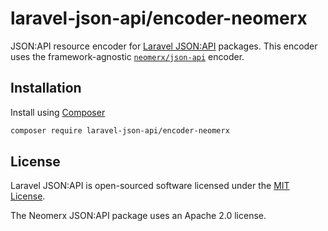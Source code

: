 # laravel-json-api/encoder-neomerx

JSON:API resource encoder for [Laravel JSON:API](https://laraveljsonapi.io) packages.
This encoder uses the framework-agnostic
[`neomerx/json-api`](https://github.com/neomerx/json-api) encoder.

## Installation

Install using [Composer](https://getcomposer.org)

```bash
composer require laravel-json-api/encoder-neomerx
```

## License

Laravel JSON:API is open-sourced software licensed under the [MIT License](./LICENSE).

The Neomerx JSON:API package uses an Apache 2.0 license.
